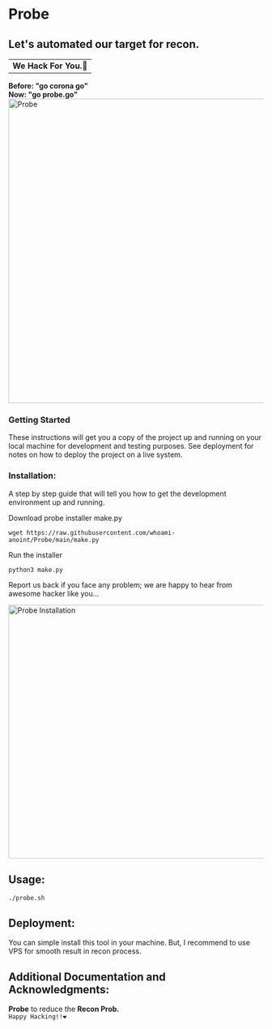<h1>Probe</h1>
<h2>Let's automated our target for recon. </h2>  
<table>
  <td>
   <strong>We Hack For You.🥳</strong>
    </table>
    <b>
Before: "go corona go"
  <br>
Now: "go probe.go" </b>
 <img src="https://raw.githubusercontent.com/whoami-anoint/Probe/main/art/Probe.gif" alt="Probe" width="600" height="600"> 

### Getting Started

These instructions will get you a copy of the project up and running on your local machine for development and testing purposes. See deployment for notes on how to deploy the project on a live system.


### Installation:

A step by step guide that will tell you how to get the development environment up and running.

Download probe installer make.py
```console
wget https://raw.githubusercontent.com/whoami-anoint/Probe/main/make.py
```
Run the installer
```console
python3 make.py
```
Report us back if you face any problem; we are happy to hear from awesome hacker like you...

<img src="https://github.com/whoami-anoint/Probe/blob/f174600f4c183bb89a016e4bca22ba257d2f741b/art/probe-installation.gif" alt="Probe Installation" width="700" height="500"> 

## Usage:
```console
./probe.sh 
```
## Deployment:
You can simple install this tool in your machine. But, I recommend to use VPS for smooth result in recon process.


## Additional Documentation and Acknowledgments:
<strong>Probe</strong> to reduce the <strong>Recon Prob.</strong>
<br>
```Happy Hacking!!❤️```
